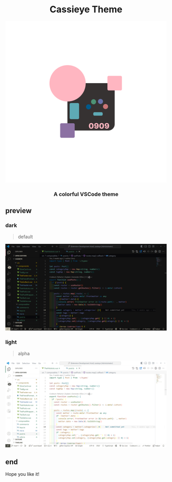 <!--
 * @Author: cassie-ye cassie20190909@gmail.com
 * @Date: 2025-03-08 20:47:57
 * @LastEditors: cassie-ye cassie20190909@gmail.com
 * @LastEditTime: 2025-03-09 15:59:33
 * @FilePath: \Cassieye-Theme\README.md
 * @Description: 这是默认设置,请设置`customMade`, 打开koroFileHeader查看配置 进行设置: https://github.com/OBKoro1/koro1FileHeader/wiki/%E9%85%8D%E7%BD%AE
-->
<h1 align="center">Cassieye Theme</h1>

<div align="center">
<img alt="logo" src="icon2.png">
</div>

<h3 align="center">A colorful VSCode theme</h3>

## preview

### dark

> default

![preview](images/dark.png)

### light

> alpha

![preview](images/light.png)

## end

Hope you like it!
